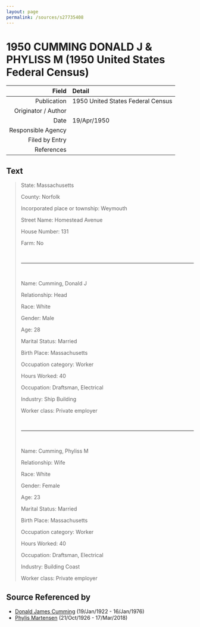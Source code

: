 ```yaml
---
layout: page
permalink: /sources/s27735408
---
```


# 1950 CUMMING DONALD J & PHYLISS M (1950 United States Federal Census)

Field | Detail
---:|:---
Publication | 1950 United States Federal Census
Originator / Author | 
Date | 19/Apr/1950
Responsible Agency | 
Filed by Entry | 
References | 

## Text

> State: Massachusetts
>
> County: Norfolk
>
> Incorporated place or township: Weymouth
>
> Street Name: Homestead Avenue
>
> House Number: 131
>
> Farm: No
>
> <br/>
>
> ---
>
> <br/>
>
> Name: Cumming, Donald J
>
> Relationship: Head
>
> Race: White
>
> Gender: Male
>
> Age: 28
>
> Marital Status: Married
>
> Birth Place: Massachusetts
>
> Occupation category: Worker
>
> Hours Worked: 40
>
> Occupation: Draftsman, Electrical
>
> Industry: Ship Building
>
> Worker class: Private employer
>
> <br/>
>
> ---
>
> <br/>
>
> Name: Cumming, Phyliss M
>
> Relationship: Wife
>
> Race: White
>
> Gender: Female
>
> Age: 23
>
> Marital Status: Married
>
> Birth Place: Massachusetts
>
> Occupation category: Worker
>
> Hours Worked: 40
>
> Occupation: Draftsman, Electrical
>
> Industry: Building Coast
>
> Worker class: Private employer
>

## Source Referenced by

* [Donald James Cumming](../people/@42110198@-donald-james-cumming-b1922-1-19-d1976-1-16.md) (19/Jan/1922 - 16/Jan/1976)
* [Phylis Martensen](../people/@56344636@-phylis-martensen-b1926-10-21-d2018-3-17.md) (21/Oct/1926 - 17/Mar/2018)
